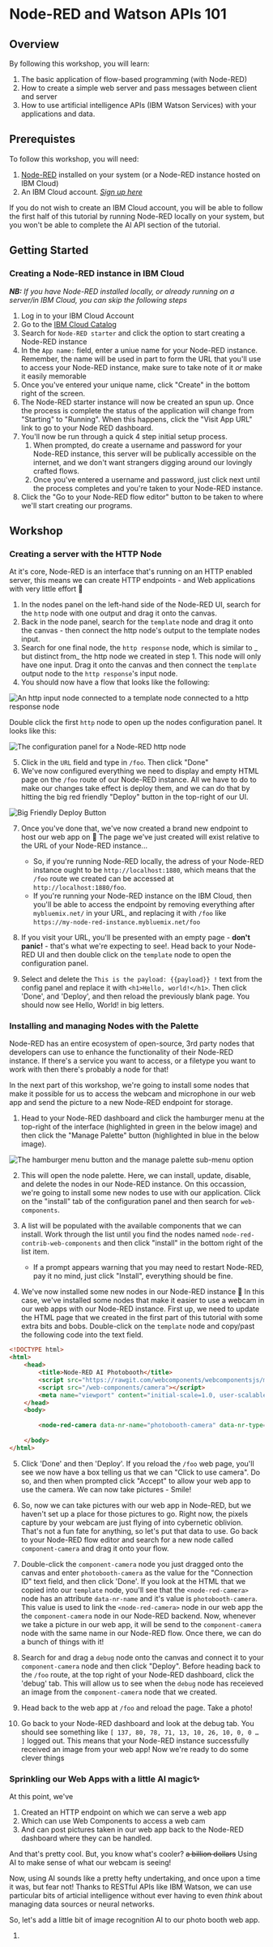 # Node-RED and Watson APIs 101

## Overview

By following this workshop, you will learn:

1. The basic application of flow-based programming (with Node-RED)
2. How to create a simple web server and pass messages between client and server
3. How to use artificial intelligence APIs (IBM Watson Services) with your applications and data.

## Prerequistes

To follow this workshop, you will need:

1. [Node-RED](https://nodered.org/docs/getting-started/installation) installed on your system (or a Node-RED instance hosted on IBM Cloud)
2. An IBM Cloud account. _[Sign up here](https://ibm.biz/BdZUdm)_

If you do not wish to create an IBM Cloud account, you will be able to follow the first half of this tutorial by running Node-RED locally on your system, but you won't be able to complete the AI API section of the tutorial.

## Getting Started

### Creating a Node-RED instance in IBM Cloud
_**NB:** If you have Node-RED installed locally, or already running on a server/in IBM Cloud, you can skip the following steps_

1. Log in to your IBM Cloud Account
2. Go to the [IBM Cloud Catalog](https://catalog.bluemix.net)
3. Search for `Node-RED starter` and click the option to start creating a Node-RED instance
4. In the `App name:` field, enter a uniue name for your Node-RED instance. Remember, the name will be used in part to form the URL that you'll use to access your Node-RED instance, make sure to take note of it _or_ make it easily memorable
5. Once you've entered your unique name, click "Create" in the bottom right of the screen.
6. The Node-RED starter instance will now be created an spun up. Once the process is complete the status of the application will change from "Starting" to "Running". When this happens, click the "Visit App URL" link to go to your Node RED dashboard.
7. You'll now be run through a quick 4 step initial setup process. 
    1. When prompted, do create a username and password for your Node-RED instance, this server will be publically accessible on the internet, and we don't want strangers digging around our lovingly crafted flows.
    2. Once you've entered a username and password, just click next until the process completes and you're taken to your Node-RED instance.
8. Click the "Go to your Node-RED flow editor" button to be taken to where we'll start creating our programs.

## Workshop

### Creating a server with the HTTP Node

At it's core, Node-RED is an interface that's running on an HTTP enabled server, this means we can create HTTP endpoints - and Web applications with very little effort 🎉

1. In the nodes panel on the left-hand side of the Node-RED UI, search for the `http` node with one output and drag it onto the canvas.
2. Back in the node panel, search for the `template` node and drag it onto the canvas - then connect the http node's output to the template nodes input.
3. Search for one final node, the `http response` node, which is similar to _ but distinct from_ the http node we created in step 1. This node will only have one input. Drag it onto the canvas and then connect the `template` output node to the `http response`'s input node.
4. You should now have a flow that looks like the following:

![An http input node connected to a template node connected to a http response node](images/first_flow.png)

Double click the first `http` node to open up the nodes configuration panel. It looks like this:

![The configuration panel for a Node-RED http node](images/node_config_panel.png)

5. Click in the `URL` field and type in `/foo`. Then click "Done"
6. We've now configured everything we need to display and empty HTML page on the `/foo` route of our Node-RED instance. All we have to do to make our changes take effect is deploy them, and we can do that by hitting the big red friendly "Deploy" button in the top-right of our UI.

![Big Friendly Deploy Button](images/bfb.png)

7. Once you've done that, we've now created a brand new endpoint to host our web app on 🎊 The page we've just created will exist relative to the URL of your Node-RED instance... 
    - So, if you're running Node-RED locally, the adress of your Node-RED instance ought to be `http://localhost:1880`, which means that the `/foo` route we created can be accessed at `http://localhost:1880/foo`. 
    - If you're running your Node-RED instance on the IBM Cloud, then you'll be able to access the endpoint by removing everything after `mybluemix.net/` in your URL, and replacing it with `/foo` like `https://my-node-red-instance.mybluemix.net/foo`

8. If you visit your URL, you'll be presented with an empty page - **don't panic!** - that's what we're expecting to see!. Head back to your Node-RED UI and then double click on the `template` node to open the configuration panel.

9. Select and delete the `This is the payload: {{payload}} !` text from the config panel and replace it with `<h1>Hello, world!</h1>`. Then click 'Done', and 'Deploy', and then reload the previously blank page. You should now see Hello, World! in big letters.

### Installing and managing Nodes with the Palette

Node-RED has an entire ecosystem of open-source, 3rd party nodes that developers can use to enhance the functionality of their Node-RED instance. If there's a service you want to access, or a filetype you want to work with then there's probably a node for that!

In the next part of this workshop, we're going to install some nodes that make it possible for us to access the webcam and microphone in our web app and send the picture to a new Node-RED endpoint for storage.

1. Head to your Node-RED dashboard and click the hamburger menu at the top-right of the interface (highlighted in green in the below image) and then click the "Manage Palette" button (highlighted in blue in the below image).

![The hamburger menu button and the manage palette sub-menu option](images/install_step_1.png)

2. This will open the node palette. Here, we can install, update, disable, and delete the nodes in our Node-RED instance. On this occassion, we're going to install some new nodes to use with our application. Click on the "install" tab of the configuration panel and then search for `web-components`. 

3. A list will be populated with the available components that we can install. Work through the list until you find the nodes named `node-red-contrib-web-components` and then click "install" in the bottom right of the list item. 
    - If a prompt appears warning that you may need to restart Node-RED, pay it no mind, just click "Install", everything should be fine.

4. We've now installed some new nodes in our Node-RED instance 🎉 In this case, we've installed some nodes that make it easier to use a webcam in our web apps with our Node-RED instance. First up, we need to update the HTML page that we created in the first part of this tutorial with some extra bits and bobs. Double-click on the `template` node and copy/past the following code into the text field.

```HTML
<!DOCTYPE html>
<html>
    <head>
        <title>Node-RED AI Photobooth</title>
        <script src="https://rawgit.com/webcomponents/webcomponentsjs/master/bundles/webcomponents-sd-ce.js"></script>
        <script src="/web-components/camera"></script>
        <meta name="viewport" content="initial-scale=1.0, user-scalable=yes" />
    </head>
    <body>
        
        <node-red-camera data-nr-name="photobooth-camera" data-nr-type="still"></node-red-camera>
        
    </body>
</html>
```

5. Click 'Done' and then 'Deploy'. If you reload the `/foo` web page, you'll see we now have a box telling us that we can "Click to use camera". Do so, and then when prompted click "Accept" to allow your web app to use the camera. We can now take pictures - Smile!

6. So, now we can take pictures with our web app in Node-RED, but we haven't set up a place for those pictures to go. Right now, the pixels capture by your webcam are just flying of into cybernetic oblivion. That's not a fun fate for anything, so let's put that data to use. Go back to your Node-RED flow editor and search for a new node called `component-camera` and drag it onto your flow.

7. Double-click the `component-camera` node you just dragged onto the canvas and enter `photobooth-camera` as the value for the "Connection ID" text field, and then click 'Done'. If you look at the HTML that we copied into our `template` node, you'll see that the `<node-red-camera>` node has an attribute `data-nr-name` and it's value is `photobooth-camera`. This value is used to link the `<node-red-camera>` node in our web app the the `component-camera` node in our Node-RED backend. Now, whenever we take a picture in our web app, it will be send to the `component-camera` node with the same name in our Node-RED flow. Once there, we can do a bunch of things with it!

8. Search for and drag a `debug` node onto the canvas and connect it to your `component-camera` node and then click "Deploy". Before heading back to the `/foo` route, at the top right of your Node-RED dashboard, click the 'debug' tab. This will allow us to see when the `debug` node has receieved an image from the `component-camera` node that we created. 

9. Head back to the web app at `/foo` and reload the page. Take a photo!

10. Go back to your Node-RED dashboard and look at the debug tab. You should see something like `[ 137, 80, 78, 71, 13, 10, 26, 10, 0, 0 … ]` logged out. This means that your Node-RED instance successfully received an image from your web app! Now we're ready to do some clever things 

### Sprinkling our Web Apps with a little AI magic✨

At this point, we've 

1. Created an HTTP endpoint on which we can serve a web app
2. Which can use Web Components to access a web cam
3. And can post pictures taken in our web app back to the Node-RED dashboard where they can be handled.

And that's pretty cool. But, you know what's cooler? ~~a billion dollars~~ Using AI to make sense of what our webcam is seeing! 

Now, using AI sounds like a pretty hefty undertaking, and once upon a time it was, but fear not! Thanks to RESTful APIs like IBM Watson, we can use particular bits of articial intelligence without ever having to even _think_ about managing data sources or neural networks.

So, let's add a little bit of image recognition AI to our photo booth web app.

1. 